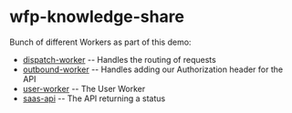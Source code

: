 # wfp-knowledge-share

Bunch of different Workers as part of this demo:

- [dispatch-worker](/dispatch-worker/) -- Handles the routing of requests
- [outbound-worker](/outbound-worker/) -- Handles adding our Authorization header for the API
- [user-worker](/user-worker/) -- The User Worker
- [saas-api](/saas-api/) -- The API returning a status
